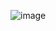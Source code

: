 ![image](https://github.com/DonghaeSuh/NLP_Pytorch/assets/82081872/7b2c5601-c357-43e9-b58f-415b4fe83e32)
